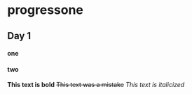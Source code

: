 # progressone
## Day 1

#### one
#### two
**This text is bold**
~~This text was a mistake~~
_This text is italicized_
